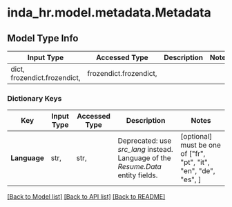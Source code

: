 # inda_hr.model.metadata.Metadata

## Model Type Info
Input Type | Accessed Type | Description | Notes
------------ | ------------- | ------------- | -------------
dict, frozendict.frozendict,  | frozendict.frozendict,  |  | 

### Dictionary Keys
Key | Input Type | Accessed Type | Description | Notes
------------ | ------------- | ------------- | ------------- | -------------
**Language** | str,  | str,  | Deprecated: use *src_lang* instead. Language of the *Resume.Data* entity fields. | [optional] must be one of ["fr", "pt", "it", "en", "de", "es", ] 

[[Back to Model list]](../../README.md#documentation-for-models) [[Back to API list]](../../README.md#documentation-for-api-endpoints) [[Back to README]](../../README.md)

